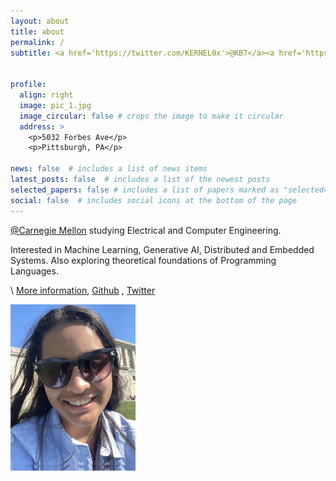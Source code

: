 ```yaml
---
layout: about
title: about
permalink: /
subtitle: <a href='https://twitter.com/KERNEL0x'>@KB7</a><a href='https://twitter.com/HalogenVC'> | Undergrad VC @ Halogen Ventures</a><a href='https://twitter.com/ventureco_op'> @Venture Cooperative</a><a href='https://www.gatorventurecapital.org'> @Catalyst XL</a>


profile:
  align: right
  image: pic_1.jpg
  image_circular: false # crops the image to make it circular
  address: >
    <p>5032 Forbes Ave</p>
    <p>Pittsburgh, PA</p>

news: false  # includes a list of news items
latest_posts: false  # includes a list of the newest posts
selected_papers: false # includes a list of papers marked as "selected={true}"
social: false  # includes social icons at the bottom of the page
---
```


<a href='https://www.cmu.edu'>@Carnegie Mellon</a> studying Electrical and Computer Engineering.

Interested in Machine Learning, Generative AI, Distributed and Embedded Systems. Also exploring theoretical foundations of Programming Languages.

\\
[More information](https://linkedin.com/in/anyabindra/), [Github](https://github.com/qbit12) , [Twitter](https://twitter.com/anya_bindra)

<img src="assets/img/pic2.jpg" width="200" height="266">


